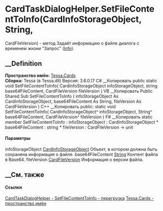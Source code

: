# CardTaskDialogHelper.SetFileContentToInfo(CardInfoStorageObject, String,
CardFileVersion) - метод
Задаёт информацию о файле диалога с временем жизни "Запрос"
([Info](T_Tessa_Cards_CardTaskDialogStoreMode.htm)).
## __Definition
 **Пространство имён:** [Tessa.Cards](N_Tessa_Cards.htm)  
 **Сборка:** Tessa (в Tessa.dll) Версия: 3.6.0.17
C# __Копировать
     public static void SetFileContentToInfo(
    	CardInfoStorageObject infoStorageObject,
    	string base64FileContent,
    	CardFileVersion fileVersion
    )
VB __Копировать
     Public Shared Sub SetFileContentToInfo ( 
    	infoStorageObject As CardInfoStorageObject,
    	base64FileContent As String,
    	fileVersion As CardFileVersion
    )
C++ __Копировать
     public:
    static void SetFileContentToInfo(
    	CardInfoStorageObject^ infoStorageObject, 
    	String^ base64FileContent, 
    	CardFileVersion^ fileVersion
    )
F# __Копировать
     static member SetFileContentToInfo : 
            infoStorageObject : CardInfoStorageObject * 
            base64FileContent : string * 
            fileVersion : CardFileVersion -> unit 
#### Параметры
infoStorageObject
[CardInfoStorageObject](T_Tessa_Cards_CardInfoStorageObject.htm)
    Объект, в котором должна быть сохранена информация о файле.
base64FileContent
[String](https://learn.microsoft.com/dotnet/api/system.string)
    Контент файла в Base64.
fileVersion [CardFileVersion](T_Tessa_Cards_CardFileVersion.htm)
    Информация о версии файла.
##  __См. также
#### Ссылки
[CardTaskDialogHelper - ](T_Tessa_Cards_CardTaskDialogHelper.htm)
[SetFileContentToInfo -
перегрузка](Overload_Tessa_Cards_CardTaskDialogHelper_SetFileContentToInfo.htm)
[Tessa.Cards - пространство имён](N_Tessa_Cards.htm)

